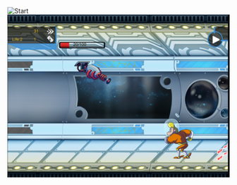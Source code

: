 ![Start](https://github.com/holycabbage/2D_ParKour_Game/blob/main/2D%20Game1.gif)
![play](https://github.com/holycabbage/2D_ParKour_Game/blob/main/game2.PNG)
